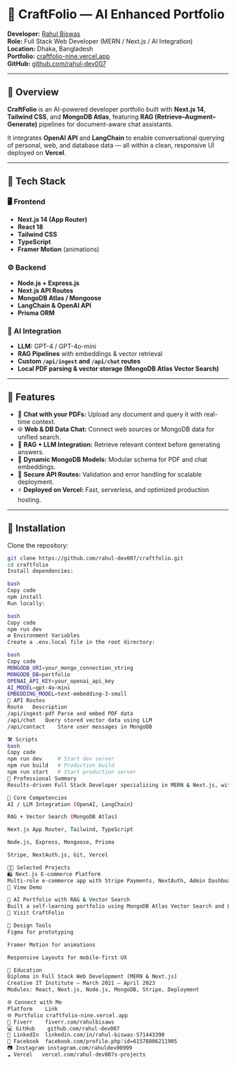 # 🚀 CraftFolio — AI Enhanced Portfolio

**Developer:** [Rahul Biswas](https://www.linkedin.com/in/rahul-biswas-571443390/)  
**Role:** Full Stack Web Developer (MERN / Next.js / AI Integration)  
**Location:** Dhaka, Bangladesh  
**Portfolio:** [craftfolio-nine.vercel.app](https://craftfolio-nine.vercel.app/)  
**GitHub:** [github.com/rahul-dev007](https://github.com/rahul-dev007)

---

## 🧩 Overview

**CraftFolio** is an AI-powered developer portfolio built with **Next.js 14**, **Tailwind CSS**, and **MongoDB Atlas**, featuring **RAG (Retrieve–Augment–Generate)** pipelines for document-aware chat assistants.

It integrates **OpenAI API** and **LangChain** to enable conversational querying of personal, web, and database data — all within a clean, responsive UI deployed on **Vercel**.

---

## 🧱 Tech Stack

### 🖥 Frontend
- **Next.js 14 (App Router)**
- **React 18**
- **Tailwind CSS**
- **TypeScript**
- **Framer Motion** (animations)

### ⚙️ Backend
- **Node.js + Express.js**
- **Next.js API Routes**
- **MongoDB Atlas / Mongoose**
- **LangChain & OpenAI API**
- **Prisma ORM**

### 🤖 AI Integration
- **LLM:** GPT-4 / GPT-4o-mini  
- **RAG Pipelines** with embeddings & vector retrieval  
- **Custom `/api/ingest` and `/api/chat` routes**  
- **Local PDF parsing & vector storage (MongoDB Atlas Vector Search)**

---

## 🧠 Features

- 🧾 **Chat with your PDFs:** Upload any document and query it with real-time context.
- 🌐 **Web & DB Data Chat:** Connect web sources or MongoDB data for unified search.
- 💬 **RAG + LLM Integration:** Retrieve relevant context before generating answers.
- 🧱 **Dynamic MongoDB Models:** Modular schema for PDF and chat embeddings.
- 🔐 **Secure API Routes:** Validation and error handling for scalable deployment.
- ⚡ **Deployed on Vercel:** Fast, serverless, and optimized production hosting.

---

## 🧰 Installation

Clone the repository:
```bash
git clone https://github.com/rahul-dev007/craftfolio.git
cd craftfolio
Install dependencies:

bash
Copy code
npm install
Run locally:

bash
Copy code
npm run dev
⚙️ Environment Variables
Create a .env.local file in the root directory:

bash
Copy code
MONGODB_URI=your_mongo_connection_string
MONGODB_DB=portfolio
OPENAI_API_KEY=your_openai_api_key
AI_MODEL=gpt-4o-mini
EMBEDDING_MODEL=text-embedding-3-small
🧪 API Routes
Route	Description
/api/ingest-pdf	Parse and embed PDF data
/api/chat	Query stored vector data using LLM
/api/contact	Store user messages in MongoDB

🛠️ Scripts
bash
Copy code
npm run dev     # Start dev server
npm run build   # Production build
npm run start   # Start production server
💼 Professional Summary
Results-driven Full Stack Developer specializing in MERN & Next.js, with experience integrating AI-based assistants and RAG data retrieval systems. Skilled at building scalable backend APIs, responsive UIs, and intelligent, data-driven applications.

🧠 Core Competencies
AI / LLM Integration (OpenAI, LangChain)

RAG + Vector Search (MongoDB Atlas)

Next.js App Router, Tailwind, TypeScript

Node.js, Express, Mongoose, Prisma

Stripe, NextAuth.js, Git, Vercel

🧑‍💻 Selected Projects
🛍 Next.js E-commerce Platform
Multi-role e-commerce app with Stripe Payments, NextAuth, Admin Dashboard, and analytics.
🔗 View Demo

🧠 AI Portfolio with RAG & Vector Search
Built a self-learning portfolio using MongoDB Atlas Vector Search and LangChain for context-aware Q&A.
🔗 Visit CraftFolio

🎨 Design Tools
Figma for prototyping

Framer Motion for animations

Responsive Layouts for mobile-first UX

🧾 Education
Diploma in Full Stack Web Development (MERN & Next.js)
Creative IT Institute — March 2021 – April 2023
Modules: React, Next.js, Node.js, MongoDB, Stripe, Deployment

🌐 Connect with Me
Platform	Link
🌐 Portfolio	craftfolio-nine.vercel.app
💼 Fiverr	fiverr.com/rahulbisaws
💻 GitHub	github.com/rahul-dev007
🔗 LinkedIn	linkedin.com/in/rahul-biswas-571443390
📘 Facebook	facebook.com/profile.php?id=61578806211905
📷 Instagram	instagram.com/rahuldev00999
☁️ Vercel	vercel.com/rahul-dev007s-projects

